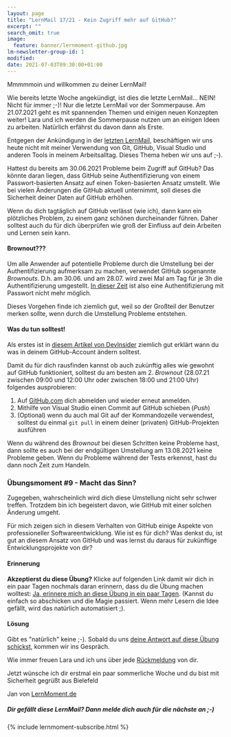 ```yaml
---
layout: page
title: "LernMail 17/21 - Kein Zugriff mehr auf GitHub?"
excerpt: ""
search_omit: true
image:
  feature: banner/lernmoment-github.jpg
lm-newsletter-group-id: 1
modified:
date: 2021-07-03T09:30:00+01:00
---
```


Mmmmmoin und willkommen zu deiner LernMail!

Wie bereits letzte Woche angekündigt, ist dies die letzte LernMail... NEIN! Nicht für immer ;-)! Nur die letzte LernMail vor der Sommerpause. Am 21.07.2021 geht es mit spannenden Themen und einigen neuen Konzepten weiter! Lara und ich werden die Sommerpause nutzen um an einigen Ideen zu arbeiten. Natürlich erfährst du davon dann als Erste.

Entgegen der Ankündigung in der [letzten LernMail](/lernmails/21-16-wpf-iprogress/), beschäftigen wir uns heute nicht mit meiner Verwendung von Git, GitHub, Visual Studio und anderen Tools in meinem Arbeitsalltag. Dieses Thema heben wir uns auf ;-).

Hattest du bereits am 30.06.2021 Probleme beim Zugriff auf GitHub? Das könnte daran liegen, dass GitHub seine Authentifizierung von einem Passwort-basierten Ansatz auf einen Token-basierten Ansatz umstellt. Wie bei vielen Änderungen die GitHub aktuell unternimmt, soll dieses die Sicherheit deiner Daten auf GitHub erhöhen.

Wenn du dich tagtäglich auf GitHub verlässt (wie ich), dann kann ein plötzliches Problem, zu einem ganz schönen durcheinander führen. Daher solltest auch du für dich überprüfen wie groß der Einfluss auf dein Arbeiten und Lernen sein kann.

#### Brownout???
Um alle Anwender auf potentielle Probleme durch die Umstellung bei der Authentifizierung aufmerksam zu machen, verwendet GitHub sogenannte *Brownouts*. D.h. am 30.06. und am 28.07. wird zwei Mal am Tag für je 3h die Authentifizierung umgestellt. [In dieser Zeit](https://github.blog/2020-12-15-token-authentication-requirements-for-git-operations/#brownouts) ist also eine Authentifizierung mit Passwort nicht mehr möglich. 

Dieses Vorgehen finde ich ziemlich gut, weil so der Großteil der Benutzer merken sollte, wenn durch die Umstellung Probleme entstehen.

#### Was du tun solltest!
Als erstes ist in [diesem Artikel von DevInsider](https://www.dev-insider.de/github-authentifizierung-per-token-a-1027763/) ziemlich gut erklärt wann du was in deinem GitHub-Account ändern solltest.

Damit du für dich rausfinden kannst ob auch zukünftig alles wie gewohnt auf GitHub funktioniert, solltest du am besten am 2. *Brownout* (28.07.21 zwischen 09:00 und 12:00 Uhr oder zwischen 18:00 und 21:00 Uhr) folgendes ausprobieren:
 1. Auf [GitHub.com](https://github.com) dich abmelden und wieder erneut anmelden.
 2. Mithilfe von Visual Studio einen Commit auf GitHub schieben (*Push*)
 3. (Optional) wenn du auch mal Git auf der Kommandozeile verwendest, solltest du einmal `git pull` in einem deiner (privaten) GitHub-Projekten ausführen

Wenn du während des *Brownout* bei diesen Schritten keine Probleme hast, dann sollte es auch bei der endgültigen Umstellung am 13.08.2021 keine Probleme geben. Wenn du Probleme während der Tests erkennst, hast du dann noch Zeit zum Handeln.

### Übungsmoment #9 - Macht das Sinn?
Zugegeben, wahrscheinlich wird dich diese Umstellung nicht sehr schwer treffen. Trotzdem bin ich begeistert davon, wie GitHub mit einer solchen Änderung umgeht.

Für mich zeigen sich in diesem Verhalten von GitHub einige Aspekte von professioneller Softwareentwicklung. Wie ist es für dich? Was denkst du, ist gut an diesem Ansatz von GitHub und was lernst du daraus für zukünftige Entwicklungsprojekte von dir?

#### Erinnerung
**Akzeptierst du diese Übung?** Klicke auf folgenden Link damit wir dich in ein paar Tagen nochmals daran erinnern, dass du die Übung machen wolltest: [Ja, erinnere mich an diese Übung in ein paar Tagen](mailto:lara@lernmoment?subject=[LernMail%2017-21]%20Übungsmoment%20akzeptiert). (Kannst du einfach so abschicken und die Magie passiert. Wenn mehr Lesern die Idee gefällt, wird das natürlich automatisiert ;).

#### Lösung
Gibt es "natürlich" keine ;-). Sobald du uns [deine Antwort auf diese Übung schickst](mailto:jan@lernmoment.de?subject=Lösung%20Übungsmoment%20LernMail%2017-21), kommen wir ins Gespräch.

Wie immer freuen Lara und ich uns über jede [Rückmeldung](mailto:lara@lernmoment.de?subject=Rückmeldung%20LernMail%2017-21) von dir.

Jetzt wünsche ich dir erstmal ein paar sommerliche Woche und du bist mit Sicherheit gegrüßt aus Bielefeld

Jan von [LernMoment.de](https://www.lernmoment.de)

<div class="subscribe-notice">
  <h5>Dir gefällt diese LernMail? Dann melde dich auch für die nächste an ;-)</h5>
	{% include lernmoment-subscribe.html %}
</div>
